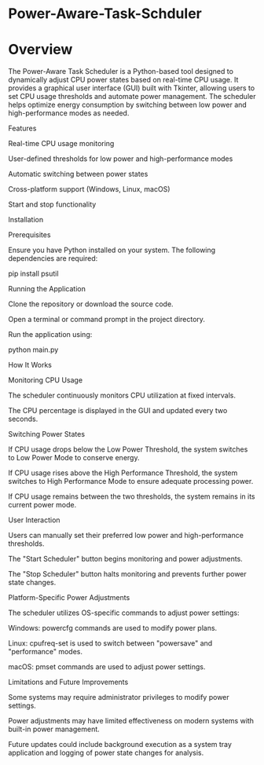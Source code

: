 # Power-Aware-Task-Schduler


# Overview

The Power-Aware Task Scheduler is a Python-based tool designed to dynamically adjust CPU power states based on real-time CPU usage. It provides a graphical user interface (GUI) built with Tkinter, allowing users to set CPU usage thresholds and automate power management. The scheduler helps optimize energy consumption by switching between low power and high-performance modes as needed.

Features

Real-time CPU usage monitoring

User-defined thresholds for low power and high-performance modes

Automatic switching between power states

Cross-platform support (Windows, Linux, macOS)

Start and stop functionality

Installation

Prerequisites

Ensure you have Python installed on your system. The following dependencies are required:

pip install psutil

Running the Application

Clone the repository or download the source code.

Open a terminal or command prompt in the project directory.

Run the application using:

python main.py

How It Works

Monitoring CPU Usage

The scheduler continuously monitors CPU utilization at fixed intervals.

The CPU percentage is displayed in the GUI and updated every two seconds.

Switching Power States

If CPU usage drops below the Low Power Threshold, the system switches to Low Power Mode to conserve energy.

If CPU usage rises above the High Performance Threshold, the system switches to High Performance Mode to ensure adequate processing power.

If CPU usage remains between the two thresholds, the system remains in its current power mode.

User Interaction

Users can manually set their preferred low power and high-performance thresholds.

The "Start Scheduler" button begins monitoring and power adjustments.

The "Stop Scheduler" button halts monitoring and prevents further power state changes.

Platform-Specific Power Adjustments

The scheduler utilizes OS-specific commands to adjust power settings:

Windows: powercfg commands are used to modify power plans.

Linux: cpufreq-set is used to switch between "powersave" and "performance" modes.

macOS: pmset commands are used to adjust power settings.

Limitations and Future Improvements

Some systems may require administrator privileges to modify power settings.

Power adjustments may have limited effectiveness on modern systems with built-in power management.

Future updates could include background execution as a system tray application and logging of power state changes for analysis.
